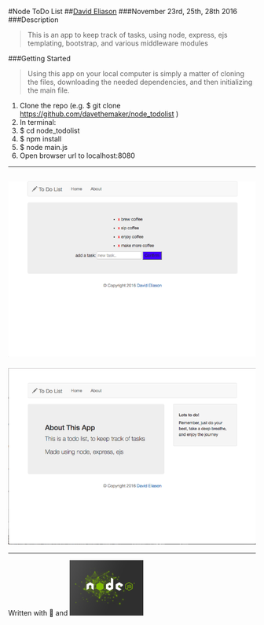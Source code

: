 #Node ToDo List
##[David Eliason](http://www.thedavideliason.com)
###November 23rd, 25th, 28th 2016
###Description
>This is an app to keep track of tasks, using node, express, ejs templating, bootstrap, and various middleware modules

###Getting Started
> Using this app on your local computer is simply a matter of cloning the files, downloading the needed dependencies, and then initializing the main file.

1. Clone the repo (e.g. $ git clone https://github.com/davethemaker/node_todolist )
2. In terminal:
  1. $ cd node_todolist
  2. $ npm install
  3. $ node main.js
3. Open browser url to localhost:8080

---
![main page](todo_mainpage.png)
-------
![about page](todo_about.png)

---

Written with :blue_heart: and ![node](./nodejs-150x122.png)


